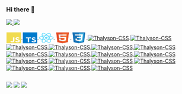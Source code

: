 ### Hi there 👋

 <div>
  <a href="https://github.com/Thalysonb">
  <img height="180em" src="https://github-readme-stats.vercel.app/api?username=Thalysonb&show_icons=true&theme=dracula&include_all_commits=true&count_private=true"/>
  <img height="180em" src="https://github-readme-stats.vercel.app/api/top-langs/?username=Thalysonb&layout=compact&langs_count=16&theme=dracula"/>
<div>
<div style="display: inline_block"><br>
  <img align="center" alt="Thalyson-Js" height="30" width="40" src="https://raw.githubusercontent.com/devicons/devicon/master/icons/javascript/javascript-plain.svg">
  <img align="center" alt="Thalyson-Ts" height="30" width="40" src="https://raw.githubusercontent.com/devicons/devicon/master/icons/typescript/typescript-plain.svg">
  <img align="center" alt="Thalyson-React" height="30" width="40" src="https://raw.githubusercontent.com/devicons/devicon/master/icons/react/react-original.svg">
  <img align="center" alt="Thalyson-HTML" height="30" width="40" src="https://raw.githubusercontent.com/devicons/devicon/master/icons/html5/html5-original.svg">
  <img align="center" alt="Thalyson-CSS" height="30" width="40" src="https://raw.githubusercontent.com/devicons/devicon/master/icons/css3/css3-original.svg">
  <img align="center" alt="Thalyson-CSS" height="30" width="40" src="https://icongr.am/devicon/angularjs-original.svg?size=128&color=currentColor">
  <img align="center" alt="Thalyson-CSS" height="30" width="40" src="https://icongr.am/devicon/bitbucket-original.svg?size=128&color=4d61ff">
  <img align="center" alt="Thalyson-CSS" height="30" width="40" src="https://icongr.am/devicon/bootstrap-plain.svg?size=128&color=4d61ff">
  <img align="center" alt="Thalyson-CSS" height="40" width="40" src="https://icongr.am/devicon/docker-original.svg?size=128&color=4d61ff">
  <img align="center" alt="Thalyson-CSS" height="30" width="30" src="https://icongr.am/devicon/git-original.svg?size=128&color=4d61ff">
  <img align="center" alt="Thalyson-CSS" height="40" width="40" src="https://icongr.am/devicon/java-original.svg?size=128&color=4d61ff">
  <img align="center" alt="Thalyson-CSS" height="30" width="30" src="https://icongr.am/devicon/jquery-original.svg?size=128&color=4d61ff">
  <img align="center" alt="Thalyson-CSS" height="30" width="30" src="https://icongr.am/devicon/mongodb-original.svg?size=128&color=4d61ff">
  <img align="center" alt="Thalyson-CSS" height="30" width="30" src="https://icongr.am/devicon/mysql-original.svg?size=128&color=4d61ff">
  <img align="center" alt="Thalyson-CSS" height="30" width="30" src="https://icongr.am/devicon/nodejs-original.svg?size=128&color=4d61ff">
  <img align="center" alt="Thalyson-CSS" height="40" width="40" src="https://icongr.am/devicon/npm-original-wordmark.svg?size=128&color=4d61ff">
  <img align="center" alt="Thalyson-CSS" height="30" width="30" src="https://icongr.am/devicon/sourcetree-original.svg?size=128&color=4d61ff">
  <img align="center" alt="Thalyson-CSS" height="25" width="25" src="https://icongr.am/devicon/visualstudio-plain.svg?size=128&color=4d61ff">
  <img align="center" alt="Thalyson-CSS" height="40" width="40" src="https://icongr.am/devicon/dot-net-original.svg?size=128&color=4d61ff">
  <img align="center" alt="Thalyson-CSS" height="20" width="20" src="https://api.iconify.design/logos-jest.svg">
  <img align="center" alt="Thalyson-CSS" height="30" width="30" src="https://raw.githubusercontent.com/testing-library/react-testing-library/main/other/goat.png">
  <img align="center" alt="Thalyson-CSS" height="30" width="30" src="https://cdn.icon-icons.com/icons2/2107/PNG/512/file_type_vscode_icon_130084.png">
  

</div>
 
   ##
  
  <div>
     <a href="https://mail.google.com/mail/u/2/#inbox?compose=GTvVlcSBnNccMmmVkJVlghSNjljDjbgDBzcFjXFkbWfFKWRLXNJzZmjXpNSTtBdbKmCKlBrqLJsnG" target="_blank"><img src="https://img.shields.io/badge/-Gmail-%23EA4335?style=for-the-badge&logo=gmail&logoColor=white" target="_blank"></a>
  <a href="https://www.linkedin.com/in/thalysonbl/" target="_blank"><img  src="https://img.shields.io/badge/-LinkedIn-%230077B5?style=for-the-badge&logo=linkedin&logoColor=white" target="_blank"></a>
  <a href="https://www.instagram.com/thalyson.brandao/" target="_blank" ><img src="https://img.shields.io/badge/-Instagram-%23E4405F?style=for-the-badge&logo=instagram&logoColor=white" target="_blank"></a>
</div>


<!--
**Thalysonb/Thalysonb** is a ✨ _special_ ✨ repository because its `README.md` (this file) appears on your GitHub profile.

Here are some ideas to get you started:

- 🔭 I’m currently working on ...
- 🌱 I’m currently learning ...
- 👯 I’m looking to collaborate on ...
- 🤔 I’m looking for help with ...
- 💬 Ask me about ...
- 📫 How to reach me: ...
- 😄 Pronouns: ...
- ⚡ Fun fact: ...
-->

